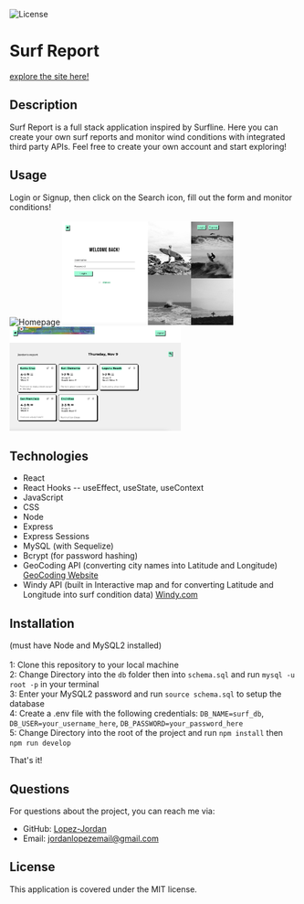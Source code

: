 ![License](https://img.shields.io/badge/license-MIT-brightgreen)
# Surf Report

[explore the site here!](https://floating-shelf-66988-88c62d989e6d.herokuapp.com/)

## Description

Surf Report is a full stack application inspired by Surfline. Here you can create your own surf reports and monitor wind conditions with integrated third party APIs. Feel free to create your own account and start exploring!

## Usage
Login or Signup, then click on the Search icon, fill out the form and monitor conditions!
<br>
<br>
<img src="./client/public/homepage.png" alt="Homepage" width="300">
<img src="./client/public/loginPicture.png" alt="Login page" width="300">
<img src="./client/public/dashboardPicture.png" alt="Dashboard" width="300">

## Technologies

- React
- React Hooks -- useEffect, useState, useContext
- JavaScript
- CSS
- Node
- Express
- Express Sessions
- MySQL (with Sequelize) 
- Bcrypt (for password hashing)
- GeoCoding API (converting city names into Latitude and Longitude) [GeoCoding Website](https://api-ninjas.com/api/geocoding)
- Windy API (built in Interactive map and for converting  Latitude and Longitude into surf condition data) [Windy.com](https://api.windy.com/)

## Installation

(must have Node and MySQL2 installed)
<br>
<br>
1: Clone this repository to your local machine
<br>
2: Change Directory into the `db` folder then into `schema.sql` and run `mysql -u root -p` in your terminal
<br>
3: Enter your MySQL2 password and run `source schema.sql` to setup the database
<br>
4: Create a .env file with the following credentials: `DB_NAME=surf_db`, `DB_USER=your_username_here`, `DB_PASSWORD=your_password_here`
<br>
5: Change Directory into the root of the project and run `npm install` then `npm run develop`
<br>

 That's it!

## Questions
For questions about the project, you can reach me via:
- GitHub: [Lopez-Jordan](https://github.com/Lopez-Jordan)
- Email: jordanlopezemail@gmail.com

## License
This application is covered under the MIT license.
